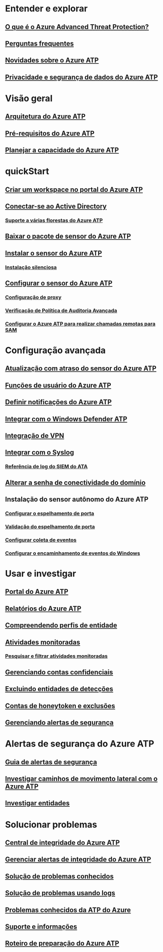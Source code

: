 # Entender e explorar
## [O que é o Azure Advanced Threat Protection?](what-is-atp.md)
## [Perguntas frequentes](atp-technical-faq.md)
## [Novidades sobre o Azure ATP](atp-whats-new.md)
## [Privacidade e segurança de dados do Azure ATP](atp-privacy-compliance.md)
# Visão geral
## [Arquitetura do Azure ATP](atp-architecture.md)
## [Pré-requisitos do Azure ATP](atp-prerequisites.md)
## [Planejar a capacidade do Azure ATP](atp-capacity-planning.md)
# quickStart
## [Criar um workspace no portal do Azure ATP](install-atp-step1.md)
## [Conectar-se ao Active Directory](install-atp-step2.md)
### [Suporte a várias florestas do Azure ATP](atp-multi-forest.md)
## [Baixar o pacote de sensor do Azure ATP](install-atp-step3.md)
## [Instalar o sensor do Azure ATP](install-atp-step4.md)
### [Instalação silenciosa](ATP-silent-installation.md)
## [Configurar o sensor do Azure ATP](install-atp-step5.md)
### [Configuração de proxy](configure-proxy.md)
### [Verificação de Política de Auditoria Avançada](atp-advanced-audit-policy.md)
### [Configurar o Azure ATP para realizar chamadas remotas para SAM](install-atp-step8-samr.md)
# Configuração avançada
## [Atualização com atraso do sensor do Azure ATP](sensor-update.md)
## [Funções de usuário do Azure ATP](atp-role-groups.md)
## [Definir notificações do Azure ATP](notifications.md)
## [Integrar com o Windows Defender ATP](integrate-wd-atp.md)
## [Integração de VPN](install-atp-step6-vpn.md)
## [Integrar com o Syslog](setting-syslog.md)
### [Referência de log do SIEM do ATA](cef-format-sa.md)
## [Alterar a senha de conectividade do domínio](modifying-atp-config-dcpassword.md)
## Instalação do sensor autônomo do Azure ATP
### [Configurar o espelhamento de porta](configure-port-mirroring.md)
### [Validação do espelhamento de porta](validate-port-mirroring.md)
### [Configurar coleta de eventos](configure-event-collection.md)
### [Configurar o encaminhamento de eventos do Windows](configure-event-forwarding.md)
# Usar e investigar
## [Portal do Azure ATP](workspace-portal.md)
## [Relatórios do Azure ATP](reports.md)
## [Compreendendo perfis de entidade](entity-profiles.md)
## [Atividades monitoradas](monitored-activities.md)
### [Pesquisar e filtrar atividades monitoradas](atp-activities-search.md)
## [Gerenciando contas confidenciais](sensitive-accounts.md)
## [Excluindo entidades de detecções](excluding-entities-from-detections.md)
## [Contas de honeytoken e exclusões](install-atp-step7.md)
## [Gerenciando alertas de segurança](working-with-suspicious-activities.md)
# Alertas de segurança do Azure ATP
## [Guia de alertas de segurança](suspicious-activity-guide.md)
## [Investigar caminhos de movimento lateral com o Azure ATP](use-case-lateral-movement-path.md)
## [Investigar entidades](investigate-entity.md)
# Solucionar problemas
## [Central de integridade do Azure ATP](atp-health-center.md)
## [Gerenciar alertas de integridade do Azure ATP](monitoring-alerts.md)
## [Solução de problemas conhecidos](troubleshooting-atp-known-issues.md)
## [Solução de problemas usando logs](troubleshooting-atp-using-logs.md)
## [Problemas conhecidos da ATP do Azure](known-issues.md)
## [Suporte e informações](atp-support.md)
## [Roteiro de preparação do Azure ATP](atp-resources.md)